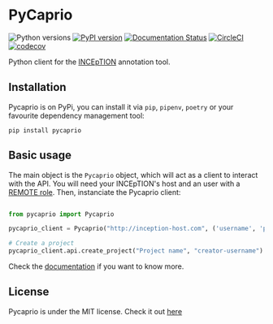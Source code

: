 # PyCaprio
![Python versions](https://img.shields.io/badge/Python-3.6%2C%203.7%2C%203.8-green.svg) [![PyPI version](https://badge.fury.io/py/pycaprio.svg)](https://badge.fury.io/py/pycaprio) [![Documentation Status](https://readthedocs.org/projects/pycaprio/badge/?version=latest)](https://pycaprio.readthedocs.io/en/latest/?badge=latest) [![CircleCI](https://circleci.com/gh/Savanamed/pycaprio.svg?style=svg)](https://circleci.com/gh/Savanamed/pycaprio) [![codecov](https://codecov.io/gh/Savanamed/Pycaprio/branch/master/graph/badge.svg)](https://codecov.io/gh/Savanamed/Pycaprio)

Python client for the [INCEpTION](https://github.com/inception-project/inception) annotation tool.

## Installation
Pycaprio is on PyPi, you can install it via `pip`, `pipenv`, `poetry` or your favourite dependency management tool:
```
pip install pycaprio
```

## Basic usage
The main object is the `Pycaprio` object, which will act as a client to interact with the API.
You will need your INCEpTION's host and an user with a
 [REMOTE role](https://inception-project.github.io//releases/0.11.0/docs/admin-guide.html#sect_remote_api).
Then, instanciate the Pycaprio client:
```python

from pycaprio import Pycaprio

pycaprio_client = Pycaprio("http://inception-host.com", ('username', 'password'))

# Create a project
pycaprio_client.api.create_project("Project name", "creator-username")
```

Check the [documentation](https://pycaprio.readthedocs.io) if you want to know more.

## License
Pycaprio is under the MIT license. Check it out [here](https://opensource.org/licenses/MIT)
